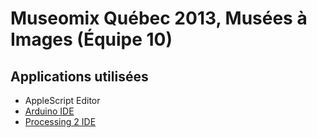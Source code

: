 Museomix Québec 2013, Musées à Images (Équipe 10)
=======================
Applications utilisées
-----------------------
- AppleScript Editor
- [Arduino IDE](http://arduino.cc/)
- [Processing 2 IDE](http://www.processing.org)

